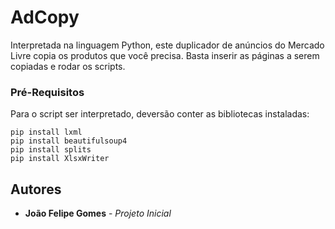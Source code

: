 # AdCopy

Interpretada na linguagem Python, este duplicador de anúncios do Mercado Livre copia os produtos que você precisa. Basta inserir as páginas a serem copiadas e rodar os scripts.

### Pré-Requisitos

Para o script ser interpretado, deversão conter as bibliotecas instaladas:

```
pip install lxml
pip install beautifulsoup4
pip install splits
pip install XlsxWriter
```
## Autores

* **João Felipe Gomes** - *Projeto Inicial*

